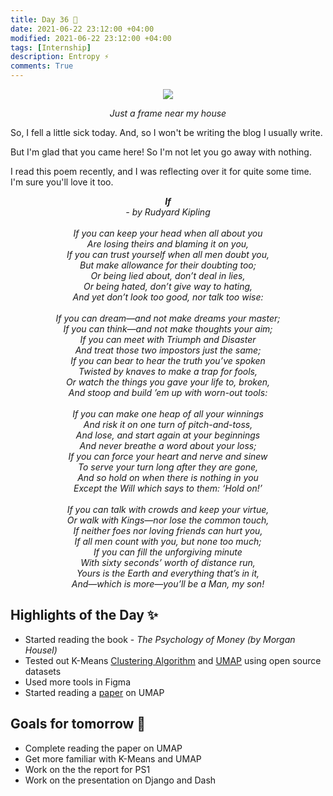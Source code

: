 ```yaml
---
title: Day 36 🚁
date: 2021-06-22 23:12:00 +04:00
modified: 2021-06-22 23:12:00 +04:00
tags: [Internship]
description: Entropy ⚡️
comments: True
---
```


<div align='center'>
 <img src='https://i.postimg.cc/tJf0LsPx/20200804-191123.jpg'/>
 <p>
   <em>Just a frame near my house</em>
 </p>
</div>   

So, I fell a little sick today. And, so I won't be writing the blog I usually write.

But I'm glad that you came here! So I'm not let you go away with nothing. 

I read this poem recently, and I was reflecting over it for quite some time. I'm sure you'll love it too.

<p align='center'>
  <em>
    <strong>If</strong><br>
    - by Rudyard Kipling<br><br>
    If you can keep your head when all about you<br>
    Are losing theirs and blaming it on you,<br>
    If you can trust yourself when all men doubt you,<br>
    But make allowance for their doubting too;<br
    If you can wait and not be tired by waiting,<br>
    Or being lied about, don’t deal in lies,<br>
    Or being hated, don’t give way to hating,<br>
    And yet don’t look too good, nor talk too wise:<br><br>
    If you can dream—and not make dreams your master;<br>
    If you can think—and not make thoughts your aim;<br>
    If you can meet with Triumph and Disaster<br>
    And treat those two impostors just the same;<br>
    If you can bear to hear the truth you’ve spoken<br>
    Twisted by knaves to make a trap for fools,<br>
    Or watch the things you gave your life to, broken,<br>
    And stoop and build ’em up with worn-out tools:<br><br>
    If you can make one heap of all your winnings<br>
    And risk it on one turn of pitch-and-toss,<br>
    And lose, and start again at your beginnings<br>
    And never breathe a word about your loss;<br>
    If you can force your heart and nerve and sinew<br>
    To serve your turn long after they are gone,<br>
    And so hold on when there is nothing in you<br>
    Except the Will which says to them: ‘Hold on!’<br><br>
    If you can talk with crowds and keep your virtue,<br>
    Or walk with Kings—nor lose the common touch,<br>
    If neither foes nor loving friends can hurt you,<br>
    If all men count with you, but none too much;<br>
    If you can fill the unforgiving minute<br>
    With sixty seconds’ worth of distance run,<br>
    Yours is the Earth and everything that’s in it,<br>
    And—which is more—you’ll be a Man, my son! <br>
  </em>
</p>

## Highlights of the Day ✨
- Started reading the book - *The Psychology of Money (by Morgan Housel)*
- Tested out K-Means [Clustering Algorithm](https://en.wikipedia.org/wiki/K-means_clustering) and [UMAP](https://arxiv.org/abs/1802.03426) using open source datasets
- Used more tools in Figma
- Started reading a [paper](https://adelejackson.github.io/files/Maths_of_UMAP.pdf) on UMAP 

## Goals for tomorrow 📝
- Complete reading the paper on UMAP
- Get more familiar with K-Means and UMAP
- Work on the the report for PS1
- Work on the presentation on Django and Dash
